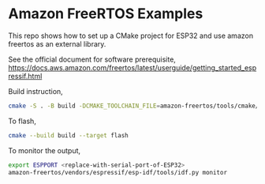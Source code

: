 # Amazon FreeRTOS Examples

This repo shows how to set up a CMake project for ESP32 and use amazon freertos as an external library.

See the official document for software prerequisite, https://docs.aws.amazon.com/freertos/latest/userguide/getting_started_espressif.html

Build instruction,

```sh
cmake -S . -B build -DCMAKE_TOOLCHAIN_FILE=amazon-freertos/tools/cmake/toolchains/xtensa-esp32.cmake -GNinja
```

To flash,

```sh
cmake --build build --target flash
```

To monitor the output,

```sh
export ESPPORT <replace-with-serial-port-of-ESP32>
amazon-freertos/vendors/espressif/esp-idf/tools/idf.py monitor
```
